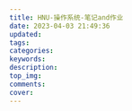 ```yaml
---
title: HNU-操作系统-笔记and作业
date: 2023-04-03 21:49:36
updated:
tags:
categories:
keywords:
description:
top_img:
comments:
cover:
---
```

